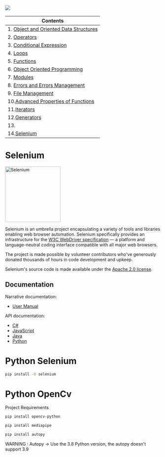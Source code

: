  # <img src="https://img.shields.io/badge/Python-14354C?style=for-the-badge&logo=python&logoColor=white" />

 


| Contents |
| --- |
| 1. [Object and Oriented Data Structures](https://github.com/ebubekirdgn/Python-Advance-Level/tree/main/1%20-%20Object%20and%20Data%20Structures) |
| 2. [Operators](https://github.com/ebubekirdgn/Python-Advance-Level/tree/main/2%20-%20Operators) |
| 3. [Conditional Expression](https://github.com/ebubekirdgn/Python-Advance-Level/tree/main/3%20-%20Conditional%20Expressions) |
| 4. [Loops](https://github.com/ebubekirdgn/Python-Advance-Level/tree/main/4%20-%20Loops) |
| 5. [Functions](https://github.com/ebubekirdgn/Python-Advance-Level/tree/main/5%20-%20Functions) |
| 6. [Object Oriented Programming](https://github.com/ebubekirdgn/Python-Advance-Level/tree/main/6%20-%20Object%20Oriented%20Programming) |
| 7. [Modules](https://github.com/ebubekirdgn/Python-Advance-Level/tree/main/7%20-%20Modules) |
| 8. [Errors and Errors Management](https://github.com/ebubekirdgn/Python-Advance-Level/tree/main/8%20-%20Errors%20and%20Errors%20Management) |
| 9. [File Management](https://github.com/ebubekirdgn/Python-Advance-Level/tree/main/9%20-%20File%20Management) |
| 10.[Advanced Properties of Functions](https://github.com/ebubekirdgn/Python-Advance-Level/tree/main/10%20-%20Advanced%20Properties%20of%20Functions) |
| 11.[Iterators](https://github.com/ebubekirdgn/Python-Advance-Level/tree/main/11%20-%20Iterators)  |
| 12.[Generators](https://github.com/ebubekirdgn/Python-Advance-Level/tree/main/12%20-%20Generators)  |
| 13.   |
| 14.[Selenium](https://github.com/ebubekirdgn/Python-Advance-Level/tree/main/14%20-%20Selenium)  |


# Selenium 

<a href="https://selenium.dev"><img src="https://selenium.dev/images/selenium_logo_square_green.png" width="180" alt="Selenium"/></a>

Selenium is an umbrella project encapsulating a variety of tools and
libraries enabling web browser automation. Selenium specifically
provides an infrastructure for the [W3C WebDriver specification](https://w3c.github.io/webdriver/)
— a platform and language-neutral coding interface compatible with all
major web browsers.

The project is made possible by volunteer contributors who've
generously donated thousands of hours in code development and upkeep.

Selenium's source code is made available under the [Apache 2.0 license](https://github.com/SeleniumHQ/selenium/blob/trunk/LICENSE).

## Documentation

Narrative documentation:

* [User Manual](https://selenium.dev/documentation/)

API documentation:

* [C#](https://seleniumhq.github.io/selenium/docs/api/dotnet/)
* [JavaScript](https://seleniumhq.github.io/selenium/docs/api/javascript/)
* [Java](https://seleniumhq.github.io/selenium/docs/api/java/index.html)
* [Python](https://seleniumhq.github.io/selenium/docs/api/py/)

 # Python Selenium 
 
 
```sh
pip install -U selenium
```

 # Python OpenCv
 
Project Requirements

```sh
pip install opencv-python
```
```sh
pip install mediapipe
```
```sh
pip install autopy
```
WARNING : Autopy -> Use the 3.8 Python version, the autopy doesn't support 3.9



